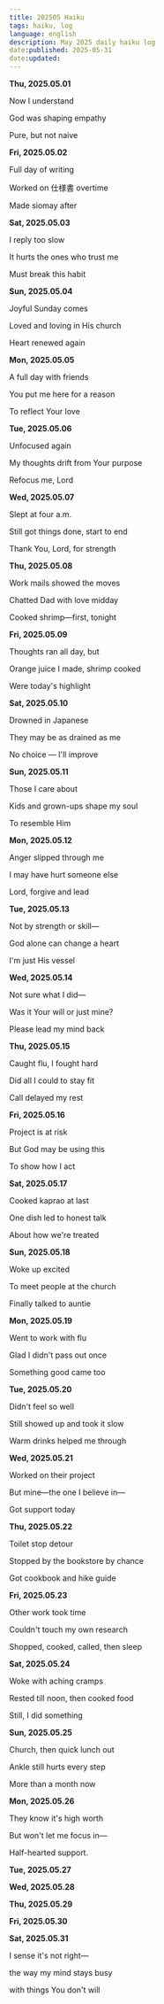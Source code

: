 ```yaml
---
title: 202505 Haiku
tags: haiku, log
language: english
description: May 2025 daily haiku log
date:published: 2025-05-31  
date:updated:  
---
```


**Thu, 2025.05.01**

Now I understand

God was shaping empathy

Pure, but not naive


**Fri, 2025.05.02**

Full day of writing

Worked on 仕様書 overtime

Made siomay after


**Sat, 2025.05.03**

I reply too slow

It hurts the ones who trust me

Must break this habit


**Sun, 2025.05.04**

Joyful Sunday comes

Loved and loving in His church

Heart renewed again


**Mon, 2025.05.05**

A full day with friends

You put me here for a reason

To reflect Your love


**Tue, 2025.05.06**

Unfocused again

My thoughts drift from Your purpose

Refocus me, Lord


**Wed, 2025.05.07**

Slept at four a.m.

Still got things done, start to end

Thank You, Lord, for strength


**Thu, 2025.05.08**

Work mails showed the moves

Chatted Dad with love midday

Cooked shrimp—first, tonight


**Fri, 2025.05.09**

Thoughts ran all day, but

Orange juice I made, shrimp cooked

Were today's highlight


**Sat, 2025.05.10**

Drowned in Japanese

They may be as drained as me

No choice — I'll improve


**Sun, 2025.05.11**

Those I care about

Kids and grown-ups shape my soul

To resemble Him


**Mon, 2025.05.12**

Anger slipped through me

I may have hurt someone else

Lord, forgive and lead


**Tue, 2025.05.13**

Not by strength or skill—

God alone can change a heart

I'm just His vessel


**Wed, 2025.05.14**

Not sure what I did—

Was it Your will or just mine?

Please lead my mind back


**Thu, 2025.05.15**

Caught flu, I fought hard

Did all I could to stay fit

Call delayed my rest


**Fri, 2025.05.16**

Project is at risk

But God may be using this

To show how I act


**Sat, 2025.05.17**

Cooked kaprao at last

One dish led to honest talk

About how we're treated


**Sun, 2025.05.18**

Woke up excited

To meet people at the church

Finally talked to auntie


**Mon, 2025.05.19**

Went to work with flu

Glad I didn't pass out once

Something good came too


**Tue, 2025.05.20**

Didn't feel so well

Still showed up and took it slow

Warm drinks helped me through


**Wed, 2025.05.21**

Worked on their project

But mine—the one I believe in—

Got support today


**Thu, 2025.05.22**

Toilet stop detour

Stopped by the bookstore by chance

Got cookbook and hike guide


**Fri, 2025.05.23**

Other work took time

Couldn't touch my own research

Shopped, cooked, called, then sleep


**Sat, 2025.05.24**

Woke with aching cramps

Rested till noon, then cooked food

Still, I did something


**Sun, 2025.05.25**

Church, then quick lunch out

Ankle still hurts every step

More than a month now


**Mon, 2025.05.26**

They know it's high worth

But won't let me focus in—

Half-hearted support.


**Tue, 2025.05.27**

**Wed, 2025.05.28**

**Thu, 2025.05.29**

**Fri, 2025.05.30**

**Sat, 2025.05.31**

I sense it's not right—

the way my mind stays busy

with things You don't will
